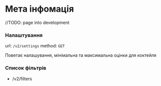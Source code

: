 # Мета інфомація

//TODO: page into development

### Налаштування

url: `/v2/settings`
method: `GET`

Поветає налашування, мінімальна та максимальна оцінки для коктейля

### Список фільтрів

- /v2/filters
